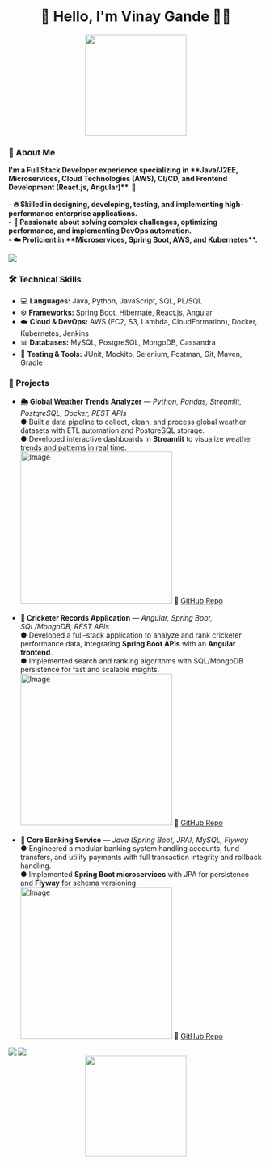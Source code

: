 <!-- Intro Section -->
<h1 align="center"><b>🚀 Hello, I'm Vinay Gande 👨‍💻</b></h1>
<div align="center">
  <!-- Profile animation -->
  <img src="https://user-images.githubusercontent.com/74038190/235223599-0eadbd7c-c916-4f24-af9d-9242730e6172.gif" height="200px">
</div>

<!-- About Me Section -->
<h3 align="left">🌟 About Me</h3>
<p align="left"><b>
    I'm a Full Stack Developer experience specializing in **Java/J2EE, Microservices, Cloud Technologies (AWS), CI/CD, and Frontend Development (React.js, Angular)**. 🚀<br><br>
    - 🔥 Skilled in designing, developing, testing, and implementing high-performance enterprise applications.<br>
    - 🧠 Passionate about solving complex challenges, optimizing performance, and implementing DevOps automation.<br>
    - ☁️ Proficient in **Microservices, Spring Boot, AWS, and Kubernetes**.
</b></p>

<!-- Animated Divider -->
<img src="https://user-images.githubusercontent.com/74038190/212284158-e840e285-664b-44d7-b79b-e264b5e54825.gif">


<!-- Skills Section -->
<h3 align="left">🛠️ Technical Skills</h3>
<ul>
    <li>💻 <b>Languages:</b> Java, Python, JavaScript, SQL, PL/SQL</li>
    <li>⚙️ <b>Frameworks:</b> Spring Boot, Hibernate, React.js, Angular</li>
    <li>☁️ <b>Cloud & DevOps:</b> AWS (EC2, S3, Lambda, CloudFormation), Docker, Kubernetes, Jenkins</li>
    <li>📊 <b>Databases:</b> MySQL, PostgreSQL, MongoDB, Cassandra</li>
    <li>🧪 <b>Testing & Tools:</b> JUnit, Mockito, Selenium, Postman, Git, Maven, Gradle</li>
</ul>


<!-- Projects Section -->
<h3 align="left">🚧 Projects</h3>

<ul>
  <li>
    <b>🌦️ Global Weather Trends Analyzer</b> — <i>Python, Pandas, Streamlit, PostgreSQL, Docker, REST APIs</i><br>
    ● Built a data pipeline to collect, clean, and process global weather datasets with ETL automation and PostgreSQL storage.<br>
    ● Developed interactive dashboards in <b>Streamlit</b> to visualize weather trends and patterns in real time.<br>
     <img width="300" height="300" alt="Image" src="https://github.com/user-attachments/assets/538d1611-e725-4d32-893d-d21d55d53f49" />
    🔗 <a href="https://github.com/vinaysai9440/Weather-Api">GitHub Repo</a>
  </li>
  <br>

  <li>
    <b>🏏 Cricketer Records Application</b> — <i>Angular, Spring Boot, SQL/MongoDB, REST APIs</i><br>
    ● Developed a full-stack application to analyze and rank cricketer performance data, integrating <b>Spring Boot APIs</b> with an <b>Angular frontend</b>.<br>
    ● Implemented search and ranking algorithms with SQL/MongoDB persistence for fast and scalable insights.<br>
     <img width="300" height="300" alt="Image" src="https://github.com/user-attachments/assets/c86dce08-b135-4fc2-93d0-504f70eb9fd9" />
    🔗 <a href="https://github.com/vinaysai9440/Records">GitHub Repo</a>
  </li>
  <br>

  <li>
    <b>🏦 Core Banking Service</b> — <i>Java (Spring Boot, JPA), MySQL, Flyway</i><br>
    ● Engineered a modular banking system handling accounts, fund transfers, and utility payments with full transaction integrity and rollback handling.<br>
    ● Implemented <b>Spring Boot microservices</b> with JPA for persistence and <b>Flyway</b> for schema versioning.<br>
    <img width="300" height="300" alt="Image" src="https://github.com/user-attachments/assets/8b427057-d147-4042-8636-e83ccaa45897" />
    🔗 <a href="https://github.com/vinaysai9440/BankingApp">GitHub Repo</a>
  </li>
</ul>

<!-- Divider -->
<img src="https://user-images.githubusercontent.com/74038190/212284158-e840e285-664b-44d7-b79b-e264b5e54825.gif">


<!-- View Counter -->
<img align="left" src="https://komarev.com/ghpvc/?username=vinaysai1998&style=for-the-badge&color=brightgreen">
<div align="center">
    <img src="https://user-images.githubusercontent.com/74038190/235224431-e8c8c12e-6826-47f1-89fb-2ddad83b3abf.gif" width="200" height="200">
</div>

